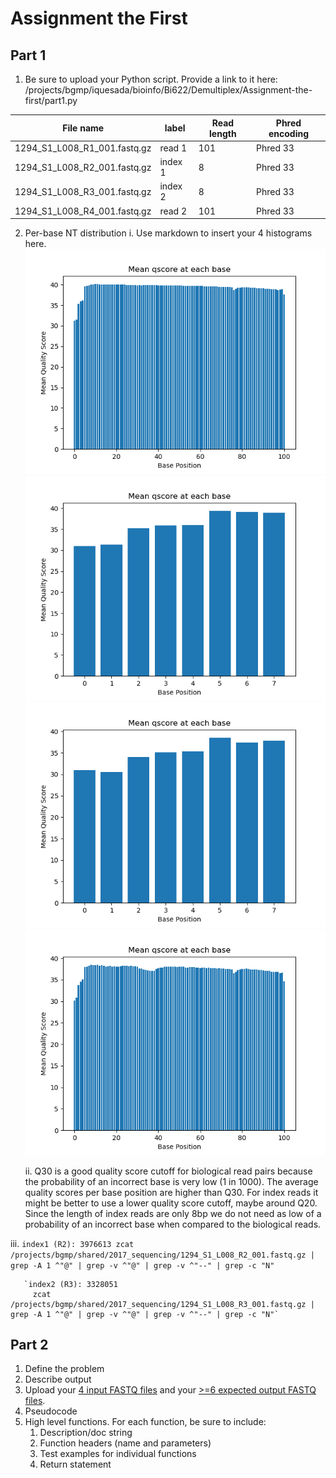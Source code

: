 # Assignment the First

## Part 1
1. Be sure to upload your Python script. Provide a link to it here: /projects/bgmp/iquesada/bioinfo/Bi622/Demultiplex/Assignment-the-first/part1.py

| File name | label | Read length | Phred encoding |
|---|---|---|---|
| 1294_S1_L008_R1_001.fastq.gz | read 1 | 101 | Phred 33 |
| 1294_S1_L008_R2_001.fastq.gz | index 1 | 8 | Phred 33 |
| 1294_S1_L008_R3_001.fastq.gz | index 2 | 8 | Phred 33 |
| 1294_S1_L008_R4_001.fastq.gz | read 2 | 101 | Phred 33 |

2. Per-base NT distribution
    i. Use markdown to insert your 4 histograms here.
       ![R1 histogram](https://github.com/Isabel-quesada/Demultiplex/blob/master/Assignment-the-first/R1_histogram.png)
       ![R2 histogram](https://github.com/Isabel-quesada/Demultiplex/blob/master/Assignment-the-first/R2_histogram.png)
       ![R3 histogram](https://github.com/Isabel-quesada/Demultiplex/blob/master/Assignment-the-first/R3_histogram.png)
       ![R4 histogram](https://github.com/Isabel-quesada/Demultiplex/blob/master/Assignment-the-first/R4_histogram.png)
   
   ii. Q30 is a good quality score cutoff for biological read pairs because the probability of an incorrect base is very low (1 in 1000). The average quality scores per base position          are higher than Q30. For index reads it might be better to use a lower quality score cutoff, maybe around Q20. Since the length of index reads are only 8bp we do not need as low        of a probability of an incorrect base when compared to the biological reads. 

  iii. 
       `index1 (R2): 3976613
         zcat /projects/bgmp/shared/2017_sequencing/1294_S1_L008_R2_001.fastq.gz | grep -A 1 ^"@" | grep -v ^"@" | grep -v ^"--" | grep -c "N"`
         
       `index2 (R3): 3328051
         zcat /projects/bgmp/shared/2017_sequencing/1294_S1_L008_R3_001.fastq.gz | grep -A 1 ^"@" | grep -v ^"@" | grep -v ^"--" | grep -c "N"`
       
## Part 2
1. Define the problem
2. Describe output
3. Upload your [4 input FASTQ files](../TEST-input_FASTQ) and your [>=6 expected output FASTQ files](../TEST-output_FASTQ).
4. Pseudocode
5. High level functions. For each function, be sure to include:
    1. Description/doc string
    2. Function headers (name and parameters)
    3. Test examples for individual functions
    4. Return statement
